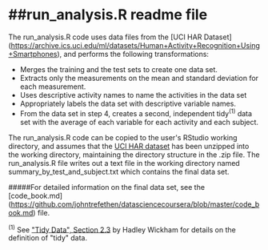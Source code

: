 ##run_analysis.R readme file
===================
The run_analysis.R code uses data files from the [UCI HAR Dataset] (https://archive.ics.uci.edu/ml/datasets/Human+Activity+Recognition+Using+Smartphones),
and performs the following transformations:

* Merges the training and the test sets to create one data set.
* Extracts only the measurements on the mean and standard deviation for each measurement. 
* Uses descriptive activity names to name the activities in the data set
* Appropriately labels the data set with descriptive variable names. 
* From the data set in step 4, creates a second, independent tidy<sup>(1)</sup> data set with the average of each variable for each activity and each subject.

The run_analysis.R code can be copied to the user's RStudio working directory, and assumes that the [UCI HAR dataset](https://d396qusza40orc.cloudfront.net/getdata%2Fprojectfiles%2FUCI%20HAR%20Dataset.zip) has been unzipped 
into the working directory, maintaining the directory structure in the .zip file. The run_analysis.R file writes out 
a text file in the working directory named summary_by_test_and_subject.txt which contains the final data set.

#####For detailed information on the final data set, see the [code_book.md] (https://github.com/johntrefethen/datasciencecoursera/blob/master/code_book.md) file.

<sup>(1)</sup> See ["Tidy Data", Section 2.3](http://vita.had.co.nz/papers/tidy-data.pdf) by Hadley Wickham for details on the definition of "tidy" data.
